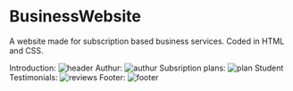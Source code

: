 # BusinessWebsite
A website made for subscription based business services. Coded in HTML and CSS.

Introduction:
![header](https://github.com/omaralfawareh/BusinessWebsite/assets/81441821/b679a780-aa52-487d-aa3e-0be4d1770150)
Authur:
![authur](https://github.com/omaralfawareh/BusinessWebsite/assets/81441821/5c3c03a3-209d-4da0-972b-fda2c7879bad)
Subsription plans:
![plan](https://github.com/omaralfawareh/BusinessWebsite/assets/81441821/f8127cda-2303-4966-9b41-6c4a2d525113)
Student Testimonials:
![reviews](https://github.com/omaralfawareh/BusinessWebsite/assets/81441821/bd8ffa0d-2c6b-4094-bdb8-eeb3dde23685)
Footer:
![footer](https://github.com/omaralfawareh/BusinessWebsite/assets/81441821/6463093e-540a-4341-9e7c-e9dd2d4632f8)
